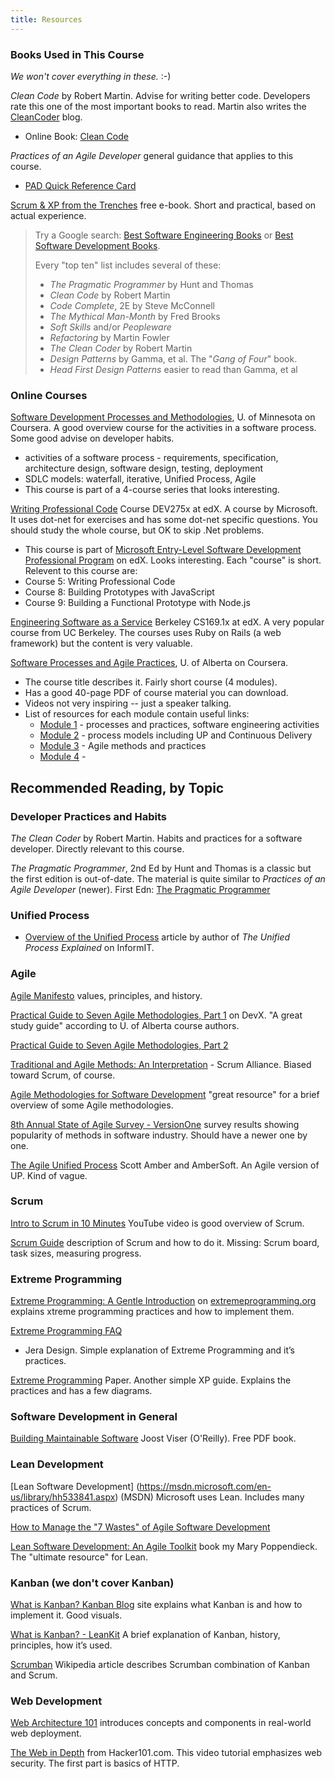 ```yaml
---
title: Resources
---
```


### Books Used in This Course

*We won't cover everything in these.* :-)

*Clean Code* by Robert Martin.  Advise for writing better code. Developers rate this one of the most important books to read.  Martin also writes the [CleanCoder](http://cleancoder.com) blog.  
  * Online Book: [Clean Code](https://www.investigatii.md/uploads/resourse/Clean_Code.pdf)

*Practices of an Agile Developer* general guidance that applies to this course.
  * [PAD Quick Reference Card](resources/PAD-Quickref.pdf)

[Scrum &amp; XP from the Trenches](resources/Scrum-and-XP-From-The-Trenches.pdf) free e-book.  Short and practical, based on actual experience.

> Try a Google search: [Best Software Engineering Books](https://www.google.co.th/search?q=best+software+engineering+books) or
> [Best Software Development Books](https://www.google.co.th/search?q=best+software+development+books).
>
>Every "top ten" list includes several of these:
>
>* *The Pragmatic Programmer* by Hunt and Thomas
>* *Clean Code* by Robert Martin
>* *Code Complete*, 2E by Steve McConnell
>* *The Mythical Man-Month* by Fred Brooks
>* *Soft Skills* and/or *Peopleware*
>* *Refactoring* by Martin Fowler
>* *The Clean Coder* by Robert Martin
>* *Design Patterns* by Gamma, et al. The "*Gang of Four*" book.
>* *Head First Design Patterns* easier to read than Gamma, et al

### Online Courses

[Software Development Processes and Methodologies](https://www.coursera.org/learn/software-processes/), U. of Minnesota on Coursera.  A good overview course for the activities in a software process. Some good advise on developer habits.
 * activities of a software process - requirements, specification, architecture design, software design, testing, deployment
 * SDLC models: waterfall, iterative, Unified Process, Agile
 * This course is part of a 4-course series that looks interesting.

[Writing Professional Code](https://courses.edx.org/courses/course-v1:Microsoft+DEV275x+2T2017) Course DEV275x at edX.  A course by Microsoft. It uses dot-net for exercises and has some dot-net specific questions.  You should study the whole course, but OK to skip .Net problems.
  * This course is part of [Microsoft Entry-Level Software Development Professional Program](https://www.edx.org/microsoft-professional-program-entry-level-software) on edX.  Looks interesting. Each "course" is short. Relevent to this course are:
  * Course 5: Writing Professional Code
  * Course 8: Building Prototypes with JavaScript
  * Course 9: Building a Functional Prototype with Node.js

[Engineering Software as a Service](https://courses.edx.org/courses/BerkeleyX/CS_CS169.1x/1T2014/course/) Berkeley CS169.1x at edX.  A very popular course from UC Berkeley.  The courses uses Ruby on Rails (a web framework) but the content is very valuable.  

[Software Processes and Agile Practices](https://www.coursera.org/learn/software-processes-and-agile-practices), U. of Alberta on Coursera. 
  * The course title describes it.  Fairly short course (4 modules).
  * Has a good 40-page PDF of course material you can download.
  * Videos not very inspiring -- just a speaker talking.
  * List of resources for each module contain useful links:
    - [Module 1](https://www.coursera.org/learn/software-processes-and-agile-practices/resources/bSF4Y) - processes and practices, software engineering activities
    - [Module 2](https://www.coursera.org/learn/software-processes-and-agile-practices/resources/oxN4J) - process models including UP and Continuous Delivery
    - [Module 3](https://www.coursera.org/learn/software-processes-and-agile-practices/resources/LeuQL) - Agile methods and practices
    - [Module 4](https://www.coursera.org/learn/software-processes-and-agile-practices/resources/UWBx1) -


## Recommended Reading, by Topic 

### Developer Practices and Habits

*The Clean Coder* by Robert Martin.  Habits and practices for a software developer. Directly relevant to this course.

*The Pragmatic Programmer*, 2nd Ed by Hunt and Thomas is a classic but the first edition is out-of-date. The material is quite similar to *Practices of an Agile Developer* (newer). First Edn: [The Pragmatic Programmer](https://www.nceclusters.no/globalassets/filer/nce/diverse/the-pragmatic-programmer.pdf)

### Unified Process

* [Overview of the Unified Process](http://www.informit.com/articles/article.aspx?p=24671) article by author of *The Unified Process Explained* on InformIT.

### Agile 

[Agile Manifesto](http://www.agilemanifesto.org/) values, principles, and history.

[Practical Guide to Seven Agile Methodologies, Part 1](http://www.devx.com/architect/Article/32761) on DevX.  "A great study guide" according to U. of Alberta course authors.

[Practical Guide to Seven Agile Methodologies, Part 2](http://www.devx.com/architect/Article/32836)


[Traditional and Agile Methods: An Interpretation](https://www.scrumalliance.org/community/articles/2013/january/traditional-and-agile-methods-an-interpretation) - Scrum Alliance. Biased toward Scrum, of course. 

[Agile Methodologies for Software Development](https://www.versionone.com/agile-101/agile-methodologies/)
"great resource" for a brief overview of some Agile methodologies. 

[8th Annual State of Agile Survey - VersionOne](https://www.versionone.com/pdf/2013-state-of-agile-survey.pdf)
survey results showing popularity of methods in software industry.  Should have a newer one by one.

[The Agile Unified Process](http://www.ambysoft.com/unifiedprocess/agileUP.html) Scott Amber and AmberSoft. An Agile version of UP.  Kind of vague.


### Scrum

[Intro to Scrum in 10 Minutes](https://www.youtube.com/watch?v=XU0llRltyFM) YouTube video is good overview of Scrum.

[Scrum Guide](http://www.scrumguides.org/) description of Scrum and how to do it. Missing: Scrum board, task sizes, measuring progress.

### Extreme Programming

[Extreme Programming: A Gentle Introduction](http://www.extremeprogramming.org/)
on [extremeprogramming.org](http://www.extremeprogramming.org/) explains xtreme programming practices and how to implement them.

[Extreme Programming FAQ](http://www.jera.com/techinfo/xpfaq.html)
- Jera Design.  Simple explanation of Extreme Programming and it’s practices.

[Extreme Programming](http://www.umsl.edu/~sauter/analysis/f06Papers/Hutagalung/) Paper.  Another simple XP guide. Explains the practices and has a few diagrams. 

### Software Development in General

[Building Maintainable Software](http://moka.labunix.uqam.ca/~tremblay/MGL7460/Liens/Building_Maintainable_Software_SIG.pdf) Joost Viser (O'Reilly). Free PDF book.

### Lean Development

[Lean Software Development] (https://msdn.microsoft.com/en-us/library/hh533841.aspx) (MSDN) Microsoft uses Lean. Includes many practices of Scrum. 

[How to Manage the "7 Wastes" of Agile Software Development](https://www.scrumalliance.org/community/articles/2013/september/how-to-manage-the-7-wastes%E2%80%9D-of-agile-software-deve)

[Lean Software Development: An Agile Toolkit](https://www.amazon.com/Lean-Software-Development-Agile-Toolkit/dp/0321150783) book my Mary Poppendieck. The "ultimate resource" for Lean.


### Kanban (we don't cover Kanban)

[What is Kanban? Kanban Blog](http://kanbanblog.com/explained/) site explains what Kanban is and how to implement it. Good visuals.

[What is Kanban? - LeanKit](https://leankit.com/learn/kanban/what-is-kanban/) A brief explanation of Kanban, history, principles, how it’s used.

[Scrumban](https://en.wikipedia.org/wiki/Scrumban)
Wikipedia article describes Scrumban combination of Kanban and Scrum.


### Web Development

[Web Architecture 101](https://engineering.videoblocks.com/web-architecture-101-a3224e126947) introduces concepts and components in real-world web deployment.

[The Web in Depth](https://www.hacker101.com/sessions/web_in_depth) from Hacker101.com. This video tutorial emphasizes web security. The first part is basics of HTTP.
